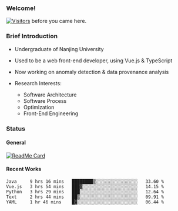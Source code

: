 ### Welcome!

[![Visitors](https://visitor-badge.laobi.icu/badge?page_id=HermitSun.HermitSun)]() before you came here.

### Brief Introduction

- Undergraduate of Nanjing University

- Used to be a web front-end developer, using Vue.js & TypeScript

- Now working on anomaly detection & data provenance analysis

- Research Interests: 
  - Software Architecture
  - Software Process
  - Optimization
  - Front-End Engineering

### Status

#### General

[![ReadMe Card](https://github-readme-stats.hermitsun.vercel.app/api?username=HermitSun&count_private=true&show_icons=true)]()

#### Recent Works

<!--START_SECTION:waka-->
```text
Java     9 hrs 16 mins   ████████▒░░░░░░░░░░░░░░░░   33.60 % 
Vue.js   3 hrs 54 mins   ███▓░░░░░░░░░░░░░░░░░░░░░   14.15 % 
Python   3 hrs 29 mins   ███░░░░░░░░░░░░░░░░░░░░░░   12.64 % 
Text     2 hrs 44 mins   ██▒░░░░░░░░░░░░░░░░░░░░░░   09.91 % 
YAML     1 hr 46 mins    █▓░░░░░░░░░░░░░░░░░░░░░░░   06.44 % 
```
<!--END_SECTION:waka-->
